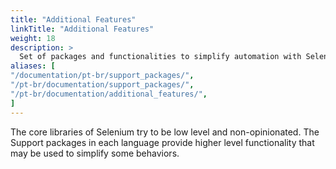 ```yaml
---
title: "Additional Features"
linkTitle: "Additional Features"
weight: 18
description: >
  Set of packages and functionalities to simplify automation with Selenium.
aliases: [
"/documentation/pt-br/support_packages/",
"/pt-br/documentation/support_packages/",
"/pt-br/documentation/additional_features/",
]
---
```


The core libraries of Selenium try to be low level and non-opinionated.
The Support packages in each language provide higher level functionality that
may be used to simplify some behaviors.
